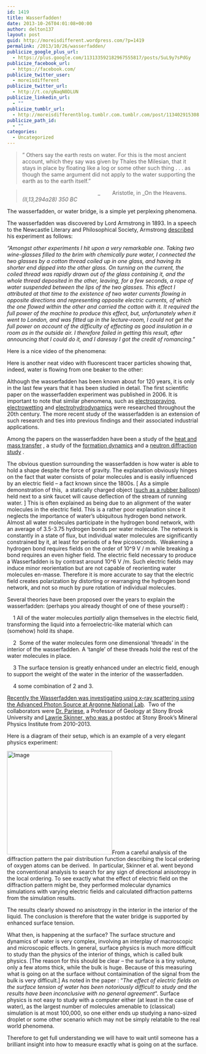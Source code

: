 ```yaml
---
id: 1419
title: Wasserfadden!
date: 2013-10-26T04:01:08+00:00
author: delton137
layout: post
guid: http://moreisdifferent.wordpress.com/?p=1419
permalink: /2013/10/26/wasserfadden/
publicize_google_plus_url:
  - https://plus.google.com/113133592182967555817/posts/SuL9y7sPdGy
publicize_facebook_url:
  - https://facebook.com/
publicize_twitter_user:
  - moreisdifferent
publicize_twitter_url:
  - http://t.co/gNaqN0DLUN
publicize_linkedin_url:
  - ""
publicize_tumblr_url:
  - http://moreisdifferentblog.tumblr.com.tumblr.com/post/113402915308
publicize_path_id:
  - ""
categories:
  - Uncategorized
---
```

> &#8221; Others say the earth rests on water. For this is the most ancient account, which they say was given by Thales the Milesian, that it stays in place by floating like a log or some other such thing . . . as though the same argument did not apply to the water supporting the earth as to the earth itself.&#8221;

>                                                   _        Aristotle, in _On the Heavens. _(II,13,294a28) 350 BC_

<p dir="ltr">
  The wasserfadden, or water bridge, is a simple yet perplexing phenomena.
</p>

<p dir="ltr">
  <!--more-->
</p>

<p dir="ltr">
  The wasserfadden was discovered by Lord Armstrong in 1893. In a speech to the Newcastle Literary and Philosophical Society, Armstrong <a href="http://amasci.com/freenrg/wasser.html">described</a> his experiment as follows:
</p>

<p dir="ltr">
  <em>“Amongst other experiments I hit upon a very remarkable one. Taking two wine-glasses filled to the brim with chemically pure water, I connected the two glasses by a cotton thread coiled up in one glass, and having its shorter end dipped into the other glass. On turning on the current, the coiled thread was rapidly drawn out of the glass containing it, and the whole thread deposited in the other, leaving, for a few seconds, a rope of water suspended between the lips of the two glasses. This effect I attributed at that time to the existence of two water currents flowing in opposite directions and representing opposite electric currents, of which the one flowed within the other and carried the cotton with it. It required the full power of the machine to produce this effect, but, unfortunately when it went to London, and was fitted up in the lecture-room, I could not get the full power on account of the difficulty of effecting as good insulation in a room as in the outside air. I therefore failed in getting this result, after announcing that I could do it, and I daresay I got the credit of romancing.”</em>
</p>

<p dir="ltr">
  Here is a nice video of the phenomena:
</p>

<div class="jetpack-video-wrapper">
  <span class="embed-youtube" style="text-align:center; display: block;"></span>
</div>

Here is another neat video with fluorescent tracer particles showing that, indeed, water is flowing from one beaker to the other:

<div class="jetpack-video-wrapper">
  <span class="embed-youtube" style="text-align:center; display: block;"></span>
</div>

Although the wasserfadden has been known about for 120 years, it is only in the last few years that it has been studied in detail. The first scientific paper on the wasserfadden experiment was published in 2006. It is important to note that similar phenomena, such as [electrospraying](http://en.wikipedia.org/wiki/Electrospray), [electrowetting](http://en.wikipedia.org/wiki/Electrowetting) and [electrohydrodynamics](http://en.wikipedia.org/wiki/Electrohydrodynamics) were researched throughout the 20th century. The more recent study of the wasserfadden is an extension of such research and ties into previous findings and their associated industrial applications.

<p dir="ltr">
  Among the papers on the wasserfadden have been a study of the <a href="http://iopscience.iop.org/0022-3727/40/19/052">heat and mass transfer</a> , a study of the <a href="http://iopscience.iop.org/0022-3727/41/18/185502">formation dynamics</a> and a <a href="iopscience.iop.org/0022-3727/43/10/105502">neutron diffraction study</a> .
</p>

<p dir="ltr">
  The obvious question surrounding the wasserfadden is how water is able to hold a shape despite the force of gravity. The explanation obviously hinges on the fact that water consists of polar molecules and is easily influenced by an electric field &#8211; a fact known since the 1800s. [ As a simple demonstration of this,  a statically charged object (<a href="http://www.wikihow.com/Bend-Water-with-Static-Electricity">such as a rubber balloon</a>) held next to a sink faucet will cause deflection of the stream of running water. ] This is often explained as being due to an alignment of the water molecules in the electric field. This is a rather poor explanation since it neglects the importance of water&#8217;s ubiquitous hydrogen bond network. Almost all water molecules participate in the hydrogen bond network, with an average of 3.5-3.75 hydrogen bonds per water molecule. The network is constantly in a state of flux, but individual water molecules are significantly constrained by it, at least for periods of a few picoseconds.  Weakening a hydrogen bond requires fields on the order of 10^9 V / m while breaking a bond requires an even higher field. The electric field necessary to produce a Wasserfadden is by contrast around 10^6 V /m. Such electric fields may induce minor reorientation but are not capable of reorienting water molecules en-masse. Therefore it is more accurate to say that the electric field creates polarization by distorting or rearranging the hydrogen bond network, and not so much by pure rotation of individual molecules.
</p>

<p dir="ltr">
  Several theories have been proposed over the years to explain the wasserfadden: (perhaps you already thought of one of these yourself) :
</p>

<p dir="ltr">
      1 All of the water molecules <em>partially</em> align themselves in the electric field, transforming the liquid into a ferroelectric-like material which can (somehow) hold its shape.
</p>

<p dir="ltr">
      2  Some of the water molecules form one dimensional ‘threads’ in the interior of the wasserfadden. A ‘tangle’ of these threads hold the rest of the water molecules in place.
</p>

<p dir="ltr">
      3 The surface tension is greatly enhanced under an electric field, enough to support the weight of the water in the interior of the wasserfadden.
</p>

<p dir="ltr">
      4 some combination of 2 and 3.
</p>

[Recently the Wasserfadden was investigating using x-ray scattering using the Advanced Photon Source at Argonne National Lab](http://www.pnas.org/content/109/41/16463.short).  Two of the collaborators were [Dr. Pariese](http://www.stonybrook.edu/commcms/geosciences/people/faculty/parise/index.html), a Professor of Geology at Stony Brook University and [Lawrie Skinner, who was a](http://www.mpi.stonybrook.edu/people/LawrieSkinner/index.html) postdoc at Stony Brook&#8217;s Mineral Physics Institute from 2010-2013.

Here is a diagram of their setup, which is an example of a very elegant physics experiment:
  
[<img id="i-1448" class="size-full wp-image aligncenter" src="http://www.moreisdifferent.com/wp-content/uploads/2013/10/setup_diagram.png?w=650" alt="Image" width="274" height="270" />](http://www.moreisdifferent.com/wp-content/uploads/2013/10/setup_diagram.png)From a careful analysis of the diffraction pattern the pair distribution function describing the local ordering of oxygen atoms can be derived.  In particular, Skinner et al. went beyond the conventional analysis to search for any sign of directional anisotropy in the local ordering. To see exactly what the effect of electric field on the diffraction pattern might be, they performed molecular dynamics simulations with varying electric fields and calculated diffraction patterns from the simulation results.

The results clearly showed no anisotropy in the interior in the interior of the liquid. The conclusion is therefore that the water bridge is supported by enhanced surface tension.

What then, is happening at the surface? The surface structure and dynamics of water is very complex, involving an interplay of macroscopic and microscopic effects. In general, surface physics is much more difficult to study than the physics of the interior of things, which is called bulk physics. [The reason for this should be clear &#8211; the surface is a tiny volume, only a few atoms thick, while the bulk is huge. Because of this measuring what is going on at the surface without contaimination of the signal from the bulk is very difficult.] As noted in the paper : &#8220;_The effect of electric fields on the surface tension of water has been notoriously difficult to study and the results have been inconclusive with no general agreement_&#8220;. Surface physics is not easy to study with a computer either (at least in the case of water), as the largest number of molecules amenable to (classical) simulation is at most 100,000, so one either ends up studying a nano-sized droplet or some other scenario which may not be simply relatable to the real world phenomena.

Therefore to get full understanding we will have to wait until someone has a brilliant insight into how to measure exactly what is going on at the surface.